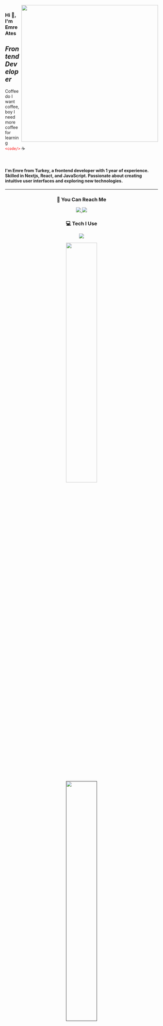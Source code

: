 <img src="https://media.giphy.com/media/ASd0Ukj0y3qMM/giphy.gif" align="right" width="450" height="auto" margin="5px">

### Hi :wave:, I'm Emre Ates

## _Frontend Developer_

Coffee do I want coffee, boy I need more coffee for learning <font color="red"> `<code/>` </font> :coffee:

<br>

#### I'm Emre from Turkey, a frontend developer with 1 year of experience. Skilled in Nextjs, React, and JavaScript. Passionate about creating intuitive user interfaces and exploring new technologies.

---

<h3 align="center">

:speech_balloon: You Can Reach Me

</h3>

<div align="center">
  <a href="https://www.linkedin.com/in/emresates/">
    <img src="https://skillicons.dev/icons?i=linkedin" />
  </a>
  <a href="https://www.instagram.com/secenory/">
    <img src="https://skillicons.dev/icons?i=instagram" />
  </a>
</div>

<h3 align="center">

:computer: Tech I Use

</h3>

<p align="center">
  <a href="https://skillicons.dev">
    <img align="center" src="https://skillicons.dev/icons?i=nextjs,react,js,html,css,sass,tailwind,bootstrap,materialui,styledcomponents,redux,jquery,postgres,mongodb,nodejs,express,threejs,github&perline=9" />
  </a>
</p>

<!-- ### :keyboard: Not a Professional But Have Knowledge -->

<!-- ![Familiar](https://skillicons.dev/icons?i=graphql,django)  -->

<!-- <img height=200 src="https://github-readme-stats.vercel.app/api?username=emresates&show_icons=true"> -->
<div align="center">    
  <a href="https://github.com/emresates/">
    <img  align="center" width="45%" src="https://github-readme-streak-stats.herokuapp.com/?user=emresates&theme=gotham&border=61dafb" />  
  </a> 
  <!-- <a href="https://github.com/emresates/">
    <img align="center" width="45%"  src="https://github-readme-stats.vercel.app/api?username=emresates&show_icons=true&theme=gotham&border_color=61dafb&hide_border=true" />
  </a> -->
</div>
<br>
<div align="center">
  <a href="">
    <img align="center" width="45%" src="https://github-readme-stats.vercel.app/api/top-langs/?username=emresates&layout=compact&theme=gotham">
  </a>
</div>
